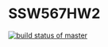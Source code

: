 # SSW567HW2

[![build status of master](https://travis-ci.org/blucas6/SSW567HW2.svg?branch=main)](https://travis-ci.org/blucas6/SSW567HW2)